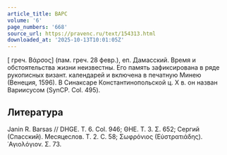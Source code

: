 ```yaml
---
article_title: ВАРС
volume: '6'
page_numbers: '668'
source_url: https://pravenc.ru/text/154313.html
downloaded_at: '2025-10-13T10:01:05Z'
---
```


[
греч. Βάρσος]
(пам. греч. 28 февр.), еп. Дамасский. Время и обстоятельства жизни неизвестны. Его память зафиксирована в ряде рукописных визант. календарей и включена в печатную Минею (Венеция, 1596). В Синаксаре Константинопольской ц. X в. он назван Вариисусом (SynCP. Col. 495).

## Литература

Janin R. Barsas // DHGE. T. 6. Col. 946; ΘΗΕ. Τ. 3. Σ. 652; Сергий (Спасский). Месяцеслов. Т. 2. С. 58; Σωφρόνιος (Εὐστρατιάδης). ῾Αγιολόγιον. Σ. 73.
